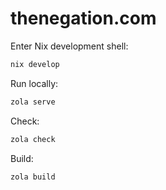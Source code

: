 # thenegation.com

Enter Nix development shell:

```sh
nix develop
```

Run locally:

```sh
zola serve
```

Check:

```sh
zola check
```

Build:

```sh
zola build
```
